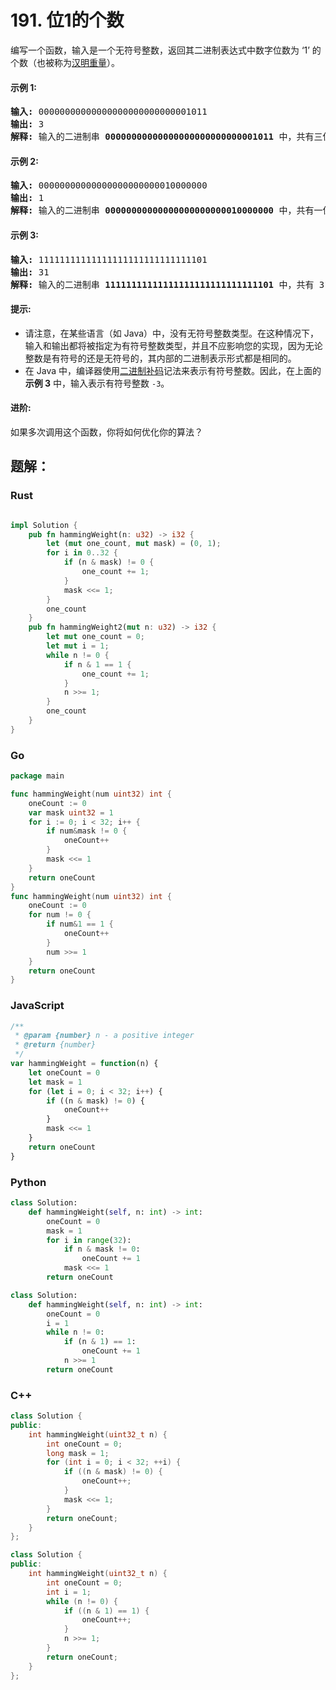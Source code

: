 # 191. 位1的个数
编写一个函数，输入是一个无符号整数，返回其二进制表达式中数字位数为 ‘1’ 的个数（也被称为[汉明重量](https://baike.baidu.com/item/%E6%B1%89%E6%98%8E%E9%87%8D%E9%87%8F)）。

#### 示例 1:
<pre>
<strong>输入:</strong> 00000000000000000000000000001011
<strong>输出:</strong> 3
<strong>解释:</strong> 输入的二进制串 <strong>00000000000000000000000000001011</strong> 中，共有三位为 '1'。
</pre>

#### 示例 2:
<pre>
<strong>输入:</strong> 00000000000000000000000010000000
<strong>输出:</strong> 1
<strong>解释:</strong> 输入的二进制串 <strong>00000000000000000000000010000000</strong> 中，共有一位为 '1'。
</pre>

#### 示例 3:
<pre>
<strong>输入:</strong> 11111111111111111111111111111101
<strong>输出:</strong> 31
<strong>解释:</strong> 输入的二进制串 <strong>11111111111111111111111111111101</strong> 中，共有 31 位为 '1'。
</pre>

#### 提示:
* 请注意，在某些语言（如 Java）中，没有无符号整数类型。在这种情况下，输入和输出都将被指定为有符号整数类型，并且不应影响您的实现，因为无论整数是有符号的还是无符号的，其内部的二进制表示形式都是相同的。
* 在 Java 中，编译器使用[二进制补码](https://baike.baidu.com/item/%E8%A1%A5%E7%A0%81/6854613?fromtitle=%E4%BA%8C%E8%BF%9B%E5%88%B6%E8%A1%A5%E7%A0%81&fromid=5295284)记法来表示有符号整数。因此，在上面的 **示例 3** 中，输入表示有符号整数 ```-3```。

#### 进阶:
如果多次调用这个函数，你将如何优化你的算法？

## 题解：
### Rust
```rust

impl Solution {
    pub fn hammingWeight(n: u32) -> i32 {
        let (mut one_count, mut mask) = (0, 1);
        for i in 0..32 {
            if (n & mask) != 0 {
                one_count += 1;
            }
            mask <<= 1;
        }
        one_count
    }
    pub fn hammingWeight2(mut n: u32) -> i32 {
        let mut one_count = 0;
        let mut i = 1;
        while n != 0 {
            if n & 1 == 1 {
                one_count += 1;
            }
            n >>= 1;
        }
        one_count
    }
}
```

### Go
```go
package main

func hammingWeight(num uint32) int {
	oneCount := 0
	var mask uint32 = 1
	for i := 0; i < 32; i++ {
		if num&mask != 0 {
			oneCount++
		}
		mask <<= 1
	}
	return oneCount
}
func hammingWeight(num uint32) int {
	oneCount := 0
	for num != 0 {
		if num&1 == 1 {
			oneCount++
		}
		num >>= 1
	}
	return oneCount
}

```

### JavaScript
```javascript
/**
 * @param {number} n - a positive integer
 * @return {number}
 */
var hammingWeight = function(n) {
    let oneCount = 0
    let mask = 1
    for (let i = 0; i < 32; i++) {
        if ((n & mask) != 0) {
            oneCount++
        }
        mask <<= 1
    }
    return oneCount
}
```

### Python
```python
class Solution:
    def hammingWeight(self, n: int) -> int:
        oneCount = 0
        mask = 1
        for i in range(32):
            if n & mask != 0:
                oneCount += 1
            mask <<= 1
        return oneCount

class Solution:
    def hammingWeight(self, n: int) -> int:
        oneCount = 0
        i = 1
        while n != 0:
            if (n & 1) == 1:
                oneCount += 1
            n >>= 1
        return oneCount

```

### C++
```c++
class Solution {
public:
    int hammingWeight(uint32_t n) {
        int oneCount = 0;
        long mask = 1;
        for (int i = 0; i < 32; ++i) {
            if ((n & mask) != 0) {
                oneCount++;
            }
            mask <<= 1;
        }
        return oneCount;
    }
};

class Solution {
public:
    int hammingWeight(uint32_t n) {
        int oneCount = 0;
        int i = 1;
        while (n != 0) {
            if ((n & 1) == 1) {
                oneCount++;
            }
            n >>= 1;
        }
        return oneCount;
    }
};

```